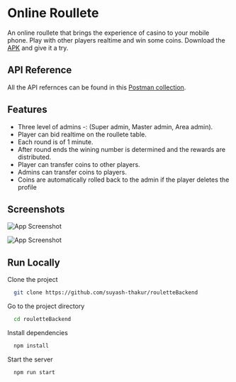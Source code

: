 
# Online Roullete

An online roullete that brings the experience of casino to your mobile phone. Play with other players realtime and win some coins. Download the [APK](https://drive.google.com/file/d/1g41uG7IRM8kGiDzfw6HDEPB2cboSUFPz/view?usp=sharing) and give it a try.


## API Reference

All the API refernces can be found in this [Postman collection](https://documenter.getpostman.com/view/13480418/TWDZJGMj#6cff644e-50b4-464e-adef-5528ecd9202a).

  
## Features

- Three level of admins -: (Super admin, Master admin, Area admin).
- Player can bid realtime on the roullete table.
- Each round is of 1 minute.
- After round ends the wining number is determined and the rewards are distributed.
- Player can transfer coins to other players.
- Admins can transfer coins to players.
- Coins are automatically rolled back to the admin if the player deletes the profile

  
## Screenshots

![App Screenshot](https://res.cloudinary.com/diroilukd/image/upload/v1627222866/Screenshot_20210725-194502_JuniorTesla_jtif3u.jpg)

![App Screenshot](https://res.cloudinary.com/diroilukd/image/upload/v1627222946/Screenshot_20210725-194444_JuniorTesla_g1hjgr.jpg)

  
## Run Locally

Clone the project

```bash
  git clone https://github.com/suyash-thakur/rouletteBackend
```

Go to the project directory

```bash
  cd rouletteBackend
```

Install dependencies

```bash
  npm install
```

Start the server

```bash
  npm run start
```

  
